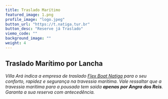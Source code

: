 ```yaml
---
title: Traslado Marítimo
featured_image: 1.png
profile_image: "logo.jpeg"
button_url: "https://t.natiga.tur.br"
button_desc: "Reserve já Traslado"
viemo_code: ""
background_image: ""
weight: 4
---
```


## Traslado Marítimo por Lancha

*Villa Ará indica a empresa de traslado [Flex Boat Natiga](https://natiga.tur.br/compra-de-passagens/) para o seu conforto, rapidez e segurança na travessia maritima. Vale ressaltar que a travessia maritima para a pousada tem saida **apenas por Angra dos Reis**. Garanta a sua reserva com antecedência.*